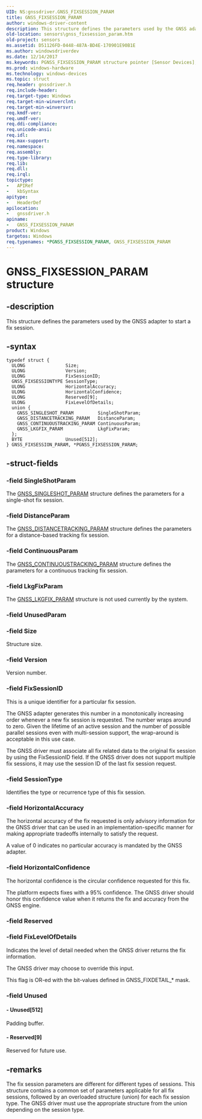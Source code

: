 ```yaml
---
UID: NS:gnssdriver.GNSS_FIXSESSION_PARAM
title: GNSS_FIXSESSION_PARAM
author: windows-driver-content
description: This structure defines the parameters used by the GNSS adapter to start a fix session.
old-location: sensors\gnss_fixsession_param.htm
old-project: sensors
ms.assetid: D51126FD-0448-487A-BD4E-170901E90B1E
ms.author: windowsdriverdev
ms.date: 12/14/2017
ms.keywords: PGNSS_FIXSESSION_PARAM structure pointer [Sensor Devices], gnssdriver/GNSS_FIXSESSION_PARAM, PGNSS_FIXSESSION_PARAM, GNSS_FIXSESSION_PARAM, sensors.gnss_fixsession_param, sensors.gnss_fixsesson_param, *PGNSS_FIXSESSION_PARAM, gnssdriver/PGNSS_FIXSESSION_PARAM, GNSS_FIXSESSION_PARAM structure [Sensor Devices]
ms.prod: windows-hardware
ms.technology: windows-devices
ms.topic: struct
req.header: gnssdriver.h
req.include-header: 
req.target-type: Windows
req.target-min-winverclnt: 
req.target-min-winversvr: 
req.kmdf-ver: 
req.umdf-ver: 
req.ddi-compliance: 
req.unicode-ansi: 
req.idl: 
req.max-support: 
req.namespace: 
req.assembly: 
req.type-library: 
req.lib: 
req.dll: 
req.irql: 
topictype: 
-	APIRef
-	kbSyntax
apitype: 
-	HeaderDef
apilocation: 
-	gnssdriver.h
apiname: 
-	GNSS_FIXSESSION_PARAM
product: Windows
targetos: Windows
req.typenames: *PGNSS_FIXSESSION_PARAM, GNSS_FIXSESSION_PARAM
---
```


# GNSS_FIXSESSION_PARAM structure


## -description


This structure defines the parameters used by the GNSS adapter to start a fix session.


## -syntax


````
typedef struct {
  ULONG               Size;
  ULONG               Version;
  ULONG               FixSessionID;
  GNSS_FIXSESSIONTYPE SessionType;
  ULONG               HorizontalAccuracy;
  ULONG               HorizontalConfidence;
  ULONG               Reserved[9];
  ULONG               FixLevelOfDetails;
  union {
    GNSS_SINGLESHOT_PARAM         SingleShotParam;
    GNSS_DISTANCETRACKING_PARAM   DistanceParam;
    GNSS_CONTINUOUSTRACKING_PARAM ContinuousParam;
    GNSS_LKGFIX_PARAM             LkgFixParam;
  };
  BYTE                Unused[512];
} GNSS_FIXSESSION_PARAM, *PGNSS_FIXSESSION_PARAM;
````


## -struct-fields




### -field SingleShotParam

The <a href="..\gnssdriver\ns-gnssdriver-gnss_singleshot_param.md">GNSS_SINGLESHOT_PARAM</a> structure defines the parameters for a single-shot fix session.


### -field DistanceParam

The <a href="..\gnssdriver\ns-gnssdriver-gnss_distancetracking_param.md">GNSS_DISTANCETRACKING_PARAM</a> structure defines the parameters for a distance-based tracking fix session.


### -field ContinuousParam

The <a href="..\gnssdriver\ns-gnssdriver-gnss_continuoustracking_param.md">GNSS_CONTINUOUSTRACKING_PARAM</a> structure defines the parameters for a continuous tracking fix session.


### -field LkgFixParam

The <a href="..\gnssdriver\ns-gnssdriver-gnss_lkgfix_param.md">GNSS_LKGFIX_PARAM</a>  structure is not used currently by the system.


### -field UnusedParam

 


### -field Size

Structure size.


### -field Version

Version number.


### -field FixSessionID

This is a unique identifier for a particular fix session.

 The GNSS adapter generates this number in a monotonically increasing order whenever a new fix session is requested. The number wraps around to zero. Given the lifetime of an active session and the number of possible parallel sessions even with multi-session support, the wrap-around is acceptable in this use case.

The GNSS driver must associate all fix related data to the original fix session by using the FixSessionID field. If the GNSS driver does not support multiple fix sessions, it may use the session ID of the last fix session request.


### -field SessionType

Identifies the type or recurrence type of this fix session.


### -field HorizontalAccuracy

The horizontal accuracy of the fix requested is only advisory information for the GNSS driver that can be used in an implementation-specific manner for making appropriate tradeoffs internally to satisfy the request.

A value of 0 indicates no particular accuracy is mandated by the GNSS adapter.


### -field HorizontalConfidence

The horizontal confidence is the circular confidence requested for this fix.

The platform expects fixes with a 95% confidence. The GNSS driver should honor this confidence value when it returns the fix and accuracy from the GNSS engine.


### -field Reserved

 


### -field FixLevelOfDetails

Indicates the level of detail needed when the GNSS driver returns the fix information.

The GNSS driver may choose to override this input.

This flag is OR-ed with the bit-values defined in GNSS_FIXDETAIL_* mask.


### -field Unused

 



#### - Unused[512]

Padding buffer.


#### - Reserved[9]

Reserved for future use.


## -remarks


The fix session parameters are different for different types of sessions. This structure contains a common set of parameters applicable for all fix sessions, followed by an overloaded structure (union) for each fix session type. The GNSS driver must use the appropriate structure from the union depending on the session type.


